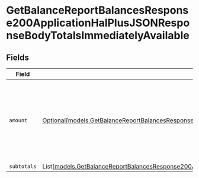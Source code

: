 # GetBalanceReportBalancesResponse200ApplicationHalPlusJSONResponseBodyTotalsImmediatelyAvailable


## Fields

| Field                                                                                                                                                                                                                                                                | Type                                                                                                                                                                                                                                                                 | Required                                                                                                                                                                                                                                                             | Description                                                                                                                                                                                                                                                          |
| -------------------------------------------------------------------------------------------------------------------------------------------------------------------------------------------------------------------------------------------------------------------- | -------------------------------------------------------------------------------------------------------------------------------------------------------------------------------------------------------------------------------------------------------------------- | -------------------------------------------------------------------------------------------------------------------------------------------------------------------------------------------------------------------------------------------------------------------- | -------------------------------------------------------------------------------------------------------------------------------------------------------------------------------------------------------------------------------------------------------------------- |
| `amount`                                                                                                                                                                                                                                                             | [Optional[models.GetBalanceReportBalancesResponse200ApplicationHalPlusJSONResponseBodyTotalsCorrectionsImmediatelyAvailableAmount]](../models/getbalancereportbalancesresponse200applicationhalplusjsonresponsebodytotalscorrectionsimmediatelyavailableamount.md)   | :heavy_minus_sign:                                                                                                                                                                                                                                                   | In v2 endpoints, monetary amounts are represented as objects with a `currency` and `value` field.                                                                                                                                                                    |
| `subtotals`                                                                                                                                                                                                                                                          | List[[models.GetBalanceReportBalancesResponse200ApplicationHalPlusJSONResponseBodyTotalsCorrectionsImmediatelyAvailableSubtotals](../models/getbalancereportbalancesresponse200applicationhalplusjsonresponsebodytotalscorrectionsimmediatelyavailablesubtotals.md)] | :heavy_minus_sign:                                                                                                                                                                                                                                                   | N/A                                                                                                                                                                                                                                                                  |